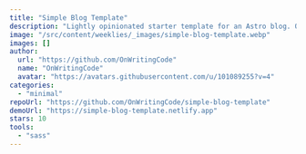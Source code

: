 ```yaml
---
title: "Simple Blog Template"
description: "Lightly opinionated starter template for an Astro blog. Organized to keep markdown files separate from Astro pages."
image: "/src/content/weeklies/_images/simple-blog-template.webp"
images: []
author:
  url: "https://github.com/OnWritingCode"
  name: "OnWritingCode"
  avatar: "https://avatars.githubusercontent.com/u/101089255?v=4"
categories:
  - "minimal"
repoUrl: "https://github.com/OnWritingCode/simple-blog-template"
demoUrl: "https://simple-blog-template.netlify.app"
stars: 10
tools:
  - "sass"
---
```

